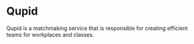 # Qupid
Qupid is a matchmaking service that is responsible for creating efficient teams for workplaces and classes.
